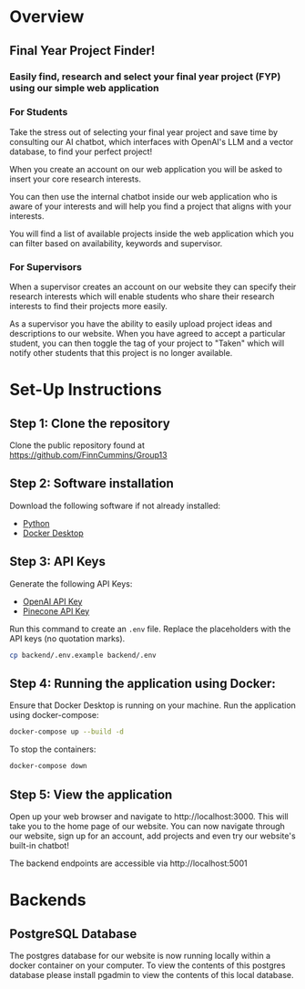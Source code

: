 # Overview

## Final Year Project Finder!
### Easily find, research and select your final year project (FYP) using our simple web application

### For Students

Take the stress out of selecting your final year project and save time by consulting our AI chatbot, which interfaces with OpenAI's LLM and a vector database, to find
your perfect project!

When you create an account on our web application you will be asked to insert your core research interests.

You can then use the internal chatbot inside our web application who is aware of your interests and will help you find 
a project that aligns with your interests.

You will find a list of available projects inside the web application which you can filter based on availability, keywords
and supervisor.

### For Supervisors

When a supervisor creates an account on our website they can specify their research interests which will
enable students who share their research interests to find their projects more easily.

As a supervisor you have the ability to easily upload project ideas and descriptions to our website. When
you have agreed to accept a particular student, you can then toggle the tag of your project to "Taken" which will notify other students that this project is no longer available.

# Set-Up Instructions

## Step 1: Clone the repository
Clone the public repository found at https://github.com/FinnCummins/Group13

## Step 2: Software installation
Download the following software if not already installed:

- [Python](https://www.python.org/downloads/)
- [Docker Desktop](https://www.docker.com/products/docker-desktop/)

## Step 3: API Keys
Generate the following API Keys:

- [OpenAI API Key](https://platform.openai.com/settings/organization/api-keys)
- [Pinecone API Key](https://docs.pinecone.io/guides/get-started/quickstart)

Run this command to create an `.env` file. Replace the placeholders with the API keys (no quotation marks).
```bash
cp backend/.env.example backend/.env
```

## Step 4: Running the application using Docker:
Ensure that Docker Desktop is running on your machine. Run the application using docker-compose:

```bash
docker-compose up --build -d
```

To stop the containers:
```bash
docker-compose down
```

## Step 5: View the application
Open up your web browser and navigate to http://localhost:3000. This will take you to the home 
page of our website. You can now navigate through our website, sign up for an account, add projects and even
try our website's built-in chatbot!

The backend endpoints are accessible via http://localhost:5001

# Backends

## PostgreSQL Database
The postgres database for our website is now running locally within a docker container on your computer. To view
the contents of this postgres database please install pgadmin to view the contents of this local database.